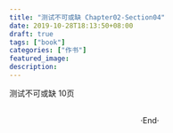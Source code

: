 ```yaml
---
title: "测试不可或缺 Chapter02-Section04"
date: 2019-10-28T18:13:50+08:00
draft: true
tags: ["book"]
categories: ["作书"]
featured_image: 
description: 
---
```


测试不可或缺 10页

<br>

<center>  ·End·  </center>